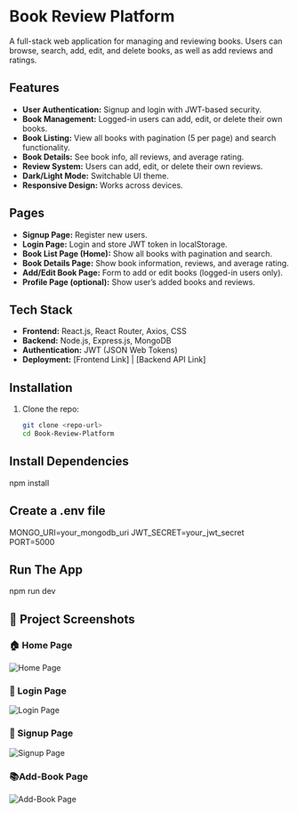 # Book Review Platform

A full-stack web application for managing and reviewing books. Users can browse, search, add, edit, and delete books, as well as add reviews and ratings.

## Features

- **User Authentication:** Signup and login with JWT-based security.
- **Book Management:** Logged-in users can add, edit, or delete their own books.
- **Book Listing:** View all books with pagination (5 per page) and search functionality.
- **Book Details:** See book info, all reviews, and average rating.
- **Review System:** Users can add, edit, or delete their own reviews.
- **Dark/Light Mode:** Switchable UI theme.
- **Responsive Design:** Works across devices.

## Pages

- **Signup Page:** Register new users.
- **Login Page:** Login and store JWT token in localStorage.
- **Book List Page (Home):** Show all books with pagination and search.
- **Book Details Page:** Show book information, reviews, and average rating.
- **Add/Edit Book Page:** Form to add or edit books (logged-in users only).
- **Profile Page (optional):** Show user’s added books and reviews.

## Tech Stack

- **Frontend:** React.js, React Router, Axios, CSS
- **Backend:** Node.js, Express.js, MongoDB
- **Authentication:** JWT (JSON Web Tokens)
- **Deployment:** [Frontend Link] | [Backend API Link]

## Installation

1. Clone the repo:  
   ```bash
   git clone <repo-url>
   cd Book-Review-Platform
   
## Install Dependencies
  npm install

## Create a .env file
MONGO_URI=your_mongodb_uri
JWT_SECRET=your_jwt_secret
PORT=5000
## Run The App
npm run dev

## 📸 Project Screenshots

### 🏠 Home Page
![Home Page](./screenshots/home.png)

### 🔐 Login Page
![Login Page](./screenshots/Login.png)

### 🔐 Signup Page
![Signup Page](./screenshots/signup.png)

### 📚Add-Book Page
![Add-Book Page](./screenshots/add-book.png)

